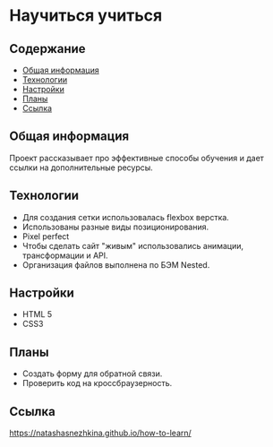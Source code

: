 
# Научиться учиться 

## Содержание
* [Общая информация](#Общая-информация)
* [Технологии](#Технологии)
* [Настройки](#Настройки)
* [Планы](#Планы)
* [Ссылка](#Ссылка)

## Общая информация
Проект рассказывает про эффективные способы обучения и дает ссылки на дополнительные ресурсы.  
	
## Технологии
* Для создания сетки использовалась flexbox верстка.
* Использованы разные виды позиционирования.
* Pixel perfect
* Чтобы сделать сайт "живым" использовались анимации, трансформации и API.
* Организация файлов выполнена по БЭМ Nested.

## Настройки
* HTML 5
* CSS3

## Планы
* Создать форму для обратной связи. 
* Проверить код на кроссбраузерность.

## Ссылка
https://natashasnezhkina.github.io/how-to-learn/
  
